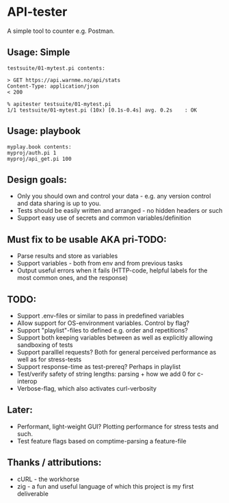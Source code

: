 API-tester
==============

A simple tool to counter e.g. Postman.

Usage: Simple
-------------
    testsuite/01-mytest.pi contents:
    
    > GET https://api.warnme.no/api/stats
    Content-Type: application/json
    < 200

    % apitester testsuite/01-mytest.pi
    1/1 testsuite/01-mytest.pi (10x) [0.1s-0.4s] avg. 0.2s    : OK


Usage: playbook
-----------
    myplay.book contents:
    myproj/auth.pi 1
    myproj/api_get.pi 100


Design goals:
------------
* Only you should own and control your data - e.g. any version control and data sharing is up to you.
* Tests should be easily written and arranged - no hidden headers or such
* Support easy use of secrets and common variables/definition


Must fix to be usable AKA pri-TODO:
-------------
* Parse results and store as variables
* Support variables - both from env and from previous tasks
* Output useful errors when it fails (HTTP-code, helpful labels for the most common ones, and the response)

TODO:
------------
* Support .env-files or similar to pass in predefined variables
* Allow support for OS-environment variables. Control by flag?
* Support "playlist"-files to defined e.g. order and repetitions?
* Support both keeping variables between as well as explicitly allowing sandboxing of tests
* Support paralllel requests? Both for general perceived performance as well as for stress-tests
* Support response-time as test-prereq? Perhaps in playlist
* Test/verify safety of string lengths: parsing + how we add 0 for c-interop
* Verbose-flag, which also activates curl-verbosity

Later:
------
* Performant, light-weight GUI? Plotting performance for stress tests and such.
* Test feature flags based on comptime-parsing a feature-file

Thanks / attributions:
--------
* cURL - the workhorse
* zig - a fun and useful language of which this project is my first deliverable
